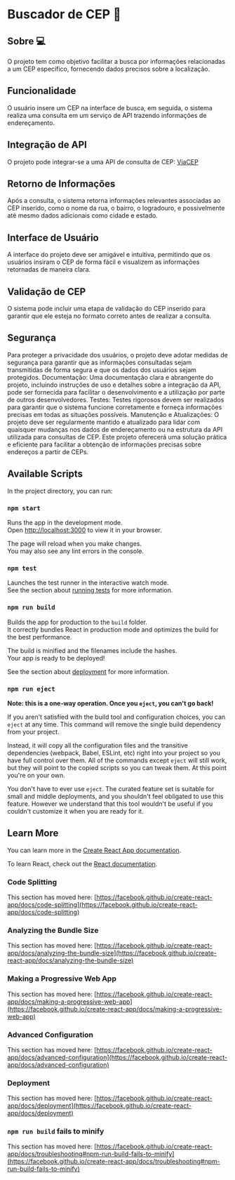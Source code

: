 # Buscador de CEP 📍

## Sobre 💻
O projeto tem como objetivo facilitar a busca por informações relacionadas a um CEP específico, fornecendo dados precisos sobre a localização.

## Funcionalidade 
O usuário insere um CEP na interface de busca, em seguida, o sistema realiza uma consulta em um serviço de API trazendo informações de endereçamento.

## Integração de API
O projeto pode integrar-se a uma API de consulta de CEP: [ViaCEP](https://viacep.com.br/)

## Retorno de Informações 
Após a consulta, o sistema retorna informações relevantes associadas ao CEP inserido, como o nome da rua, o bairro, o logradouro, e possivelmente até mesmo dados adicionais como cidade e estado.

## Interface de Usuário 
A interface do projeto deve ser amigável e intuitiva, permitindo que os usuários insiram o CEP de forma fácil e visualizem as informações retornadas de maneira clara.

## Validação de CEP
O sistema pode incluir uma etapa de validação do CEP inserido para garantir que ele esteja no formato correto antes de realizar a consulta.

## Segurança 
Para proteger a privacidade dos usuários, o projeto deve adotar medidas de segurança para garantir que as informações consultadas sejam transmitidas de forma segura e que os dados dos usuários sejam protegidos.
Documentação: Uma documentação clara e abrangente do projeto, incluindo instruções de uso e detalhes sobre a integração da API, pode ser fornecida para facilitar o desenvolvimento e a utilização por parte de outros desenvolvedores.
Testes: Testes rigorosos devem ser realizados para garantir que o sistema funcione corretamente e forneça informações precisas em todas as situações possíveis.
Manutenção e Atualizações: O projeto deve ser regularmente mantido e atualizado para lidar com quaisquer mudanças nos dados de endereçamento ou na estrutura da API utilizada para consultas de CEP.
Este projeto oferecerá uma solução prática e eficiente para facilitar a obtenção de informações precisas sobre endereços a partir de CEPs.

## Available Scripts

In the project directory, you can run:

### `npm start`

Runs the app in the development mode.\
Open [http://localhost:3000](http://localhost:3000) to view it in your browser.

The page will reload when you make changes.\
You may also see any lint errors in the console.

### `npm test`

Launches the test runner in the interactive watch mode.\
See the section about [running tests](https://facebook.github.io/create-react-app/docs/running-tests) for more information.

### `npm run build`

Builds the app for production to the `build` folder.\
It correctly bundles React in production mode and optimizes the build for the best performance.

The build is minified and the filenames include the hashes.\
Your app is ready to be deployed!

See the section about [deployment](https://facebook.github.io/create-react-app/docs/deployment) for more information.

### `npm run eject`

**Note: this is a one-way operation. Once you `eject`, you can't go back!**

If you aren't satisfied with the build tool and configuration choices, you can `eject` at any time. This command will remove the single build dependency from your project.

Instead, it will copy all the configuration files and the transitive dependencies (webpack, Babel, ESLint, etc) right into your project so you have full control over them. All of the commands except `eject` will still work, but they will point to the copied scripts so you can tweak them. At this point you're on your own.

You don't have to ever use `eject`. The curated feature set is suitable for small and middle deployments, and you shouldn't feel obligated to use this feature. However we understand that this tool wouldn't be useful if you couldn't customize it when you are ready for it.

## Learn More

You can learn more in the [Create React App documentation](https://facebook.github.io/create-react-app/docs/getting-started).

To learn React, check out the [React documentation](https://reactjs.org/).

### Code Splitting

This section has moved here: [https://facebook.github.io/create-react-app/docs/code-splitting](https://facebook.github.io/create-react-app/docs/code-splitting)

### Analyzing the Bundle Size

This section has moved here: [https://facebook.github.io/create-react-app/docs/analyzing-the-bundle-size](https://facebook.github.io/create-react-app/docs/analyzing-the-bundle-size)

### Making a Progressive Web App

This section has moved here: [https://facebook.github.io/create-react-app/docs/making-a-progressive-web-app](https://facebook.github.io/create-react-app/docs/making-a-progressive-web-app)

### Advanced Configuration

This section has moved here: [https://facebook.github.io/create-react-app/docs/advanced-configuration](https://facebook.github.io/create-react-app/docs/advanced-configuration)

### Deployment

This section has moved here: [https://facebook.github.io/create-react-app/docs/deployment](https://facebook.github.io/create-react-app/docs/deployment)

### `npm run build` fails to minify

This section has moved here: [https://facebook.github.io/create-react-app/docs/troubleshooting#npm-run-build-fails-to-minify](https://facebook.github.io/create-react-app/docs/troubleshooting#npm-run-build-fails-to-minify)
